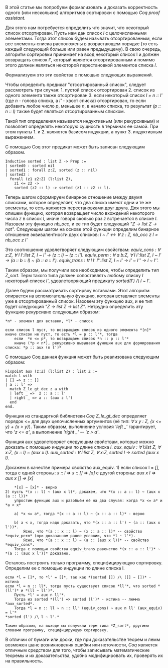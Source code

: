 
В этой статье мы попробуем формализовать и доказать корректность одного (или нескольких) алгоритмов сортировки с помощью *Coq proof assistant*.


Для этого нам потребуется определить что значит, что некоторый список отсортирован.
Пусть нам дан список *l* с целочисленными элементами. Тогда этот список будем называть отсортированным, если все элементы списка расположены в возрастающем порядке (то есть каждый следующий больше или равен предыдущему). В свою очередь, алгоритм сортировки принимает на вход некоторый список l и должен возвращать список *l'*, который является отсортированным и помимо этого должен являться некоторой перестановкой элементов списка *l*.

Формализуем это эти свойства с помощью следующих выражений.

Чтобы определить предикат "отсортированный список", следует рассмотреть три случая:
    1. пустой список отсортирован
    2. список из одного элемента также отсортирован
    3. если некоторый список *l = n :: l'* (где *n* - голова списка, а *l'* - хвост списка) отсортирован, то если добавить любое число *p*, меньшее *n*, в начало списка, то результат *(p :: n :: l)* также будет являться отсортированным списком.

Такой тип определения называется индуктивным (или рекурсивным) и позволяет определять некоторую сущность в терминах ее самой. При этом пункты 1. и 2. являются базисом индукции, а пункт 3. индуктивным выражением.

С помощью Coq этот предикат может быть записан следующим образом.


    Inductive sorted : list Z -> Prop :=
    | sorted0 : sorted nil
    | sorted1 : forall z:Z, sorted (z :: nil)
    | sorted2 :
      forall (z1 z2:Z) (l:list Z),
        z1 <= z2 ->
        sorted (z2 :: l) -> sorted (z1 :: z2 :: l).


Теперь шагом сформируем бинарное отношение между двумя списками, которое определяет, что два списка имеют одни и те же элементы, то есть являются перестановками друг друга.
Для этого мы опишем функцию, которая возвращает число вхождений некоторого числа *z* в список *l*, иначе говоря сколько раз *z* встречается в списке *l*. Назовем эту функцию *nb_occ*, и ее тип будет следующий *"Z -> list Z -> nat"*. Следующим шагом на основе этой функции определим бинарное отношение эквивалентности двух списков:
    *l ~ l' <-> ∀ z : Z, nb_occ z l = nb_occ z l'*

Это соотношение удовлетворяет следующим свойствам:
    *equiv_cons : ∀ z:Z, ∀ l l':list Z, l ~ l' -> (z :: l) ~ (z :: l').*
    *equiv_perm : ∀ a b:Z, ∀ l l':list Z, l ~ l' -> (a :: b :: l) ~ (b :: a :: l').*
    *equiv_trans : ∀ l l' l'':list Z, l ~ l' -> l' ~ l'' -> l ~ l''.*



Таким образом, мы получили все необходимое, чтобы определить тип *Z_sort*. Терм такого типа должен сопоставлять любому списку *l* некоторый список *l'*, удовлетворяющий предикату *sorted(l') /\ l ~ l'*.


Далее будем рассматривать сортирвку вставками. Этот алгоритм опирается на вспомогательную функцию, которая вставляет элементы уже в отсортированный список. Назовем эту функцию aux, и ее тип будет следующий *"Z -> list Z -> list Z"*. Нетрудно определить эту функцию рекурсивно следующим образом:

    *n* - элемент для вставки, *l* - список

    если список l пуст, то возвращаем список из одного элемента *[n]*
    иначе список не пуст, то есть *l = p :: l'*, тогда
        если  *n <= p*, то возвращаем список *n :: p :: l'*
        иначе (*p < n*), рекурсивно вызываем функцию aux для формирования списка: *p :: aux (n l')*

C помощью Coq данная функция может быть реализована следующим образом:

    Fixpoint aux (z:Z) (l:list Z) : list Z :=
    match l with
    | [] => z :: []
    | a :: l' =>
      match Z_le_gt_dec z a with
      | left _ =>  z :: a :: l'
      | right _ => a :: (aux z l')
      end
    end.

Функция из стандартной библиотеки *Coq* *Z_le_gt_dec* определяет порядок *<=* для двух целочисленных аргументов (её тип: *∀ x y : Z, {x <= y} + {x > y}*). Таким образом, выполнение условия *'left _'* гарантирует, что *'z <= a'*, а выполнение *'right _'* -- *'z > a'*.

Функция aux удовлетворяет следующим свойствам, которые можно доказать с помощью индукции по длине списка *l*.
    *aux_equiv : ∀ l:list Z, ∀ x:Z, (x :: l) ~ (aux x l).*
    *aux_sorted : ∀ l:list Z, ∀ x:Z, sorted l -> sorted (aux x l).*

Докажем в качестве примера свойство aux_equiv.
    1) если список l = *[]*,
        тогда c одной стороны:
            *x :: l => x :: [] => [x]*
        с другой стороны:
            *aux x l => aux x [] => [x]*

        *[x] ~ [x]* - верно
    2) пусть *(x :: l) ~ (aux x l)*, докажем, что *(x :: a :: l) ~ (aux x (a :: l))*
        упростим функцию aux и разобьём её на два случая: когда *x <= a* и *a < x*

        a) *x <= a*, тогда *(x :: a :: l) ~ (x :: a :: l)* - верно

        b) a < x, тогда надо доказать, что *(x :: a :: l') ~ (a :: (aux x l'))*.
            Ясно, что *(a :: x :: l) ~ (x :: a :: l)* -- свойство *equiv_perm* (при доказанном ранее условии, что *l ~ l'*).
            Ясно, что *(a :: x :: l) ~ (a :: (aux x l))* -- свойство *equiv_cons*.
        Тогда с помощью свойства equiv_trans равенство *(x :: a :: l')* ~ *(a :: (aux x l'))* доказано.

Осталось построить только программу, специфицирующую сортировку.
Определим ее с помощью индукции по длине списка l.

    если *l = []*, то *l' = []*, так как *(sorted []) /\ ([] ~ [])* - истина
    если *l = n :: ll*, тогда пусть существует список *ll'*, что sorted *(ll')* и *(ll ~ ll')*.
        Пусть *l' = aux n ll'*.
        Тогда из sorted *(ll') => sorted (l')* - истина -- лемма *aux_sorted*.
        Тогда *l = n :: ll ~ n :: ll' (equiv_cons) ~ aux n ll' (aux_equiv) = l'*
    *sorted (l') /\ l ~ l'.*

    Таким образом, на выходе мы получили терм типа *Z_sort*, другими словами программу, специфицирующую сортировку.

В отличии от бумаги или доски, где при доказательстве теорем и лемм возможен шанс возникновения ошибки или неточности, *Coq* является отличным средством для того, чтобы записывать математические теоремы и их доказательства, удобно модифицировать их, проверять их на правильность.
